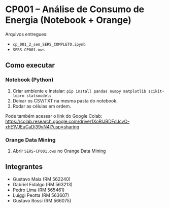 # CP001 – Análise de Consumo de Energia (Notebook + Orange)

Arquivos entregues:
- `cp_001_2_sem_SERS_COMPLETO.ipynb`
- `SERS-CP001.ows`

## Como executar

### Notebook (Python)
1. Criar ambiente e instalar: `pip install pandas numpy matplotlib scikit-learn statsmodels`
2. Deixar os CSV/TXT na mesma pasta do notebook.
3. Rodar as células em ordem.

Pode também acessar o link do Google Colab: https://colab.research.google.com/drive/1XoRIJBDFdJcvO-xhE1VJEuCaDi39vN4I?usp=sharing

### Orange Data Mining
1. Abrir `SERS-CP001.ows` no Orange Data Mining

## Integrantes
- Gustavo Maia (RM 562240)
- Gabriel Fidalgo (RM 563213)
- Pedro Lima (RM 565461)
- Luiggi Peotta (RM 563607)
- Gustavo Rossi (RM 566075)
